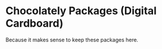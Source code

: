 Chocolately Packages (Digital Cardboard)
========================================

Because it makes sense to keep these packages here.

